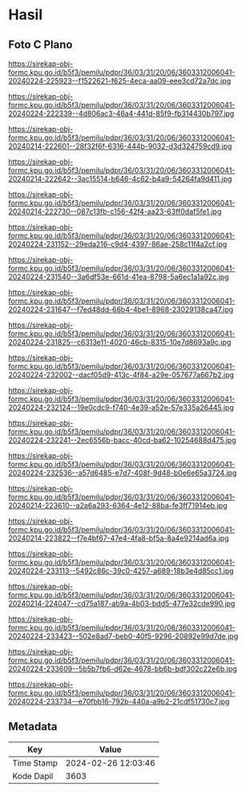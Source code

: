 # Hasil

## Foto C Plano

https://sirekap-obj-formc.kpu.go.id/b5f3/pemilu/pdpr/36/03/31/20/06/3603312006041-20240224-225923--f1522621-f625-4eca-aa09-eee3cd72a7dc.jpg

https://sirekap-obj-formc.kpu.go.id/b5f3/pemilu/pdpr/36/03/31/20/06/3603312006041-20240224-222339--4d806ac3-46a4-441d-85f9-fb314430b797.jpg

https://sirekap-obj-formc.kpu.go.id/b5f3/pemilu/pdpr/36/03/31/20/06/3603312006041-20240214-222601--28f32f6f-6316-444b-9032-d3d324759cd9.jpg

https://sirekap-obj-formc.kpu.go.id/b5f3/pemilu/pdpr/36/03/31/20/06/3603312006041-20240214-222642--3ac15514-b646-4c62-b4a9-54264fa9d411.jpg

https://sirekap-obj-formc.kpu.go.id/b5f3/pemilu/pdpr/36/03/31/20/06/3603312006041-20240214-222730--087c13fb-c156-42f4-aa23-63ff0daf5fe1.jpg

https://sirekap-obj-formc.kpu.go.id/b5f3/pemilu/pdpr/36/03/31/20/06/3603312006041-20240224-231152--29eda216-c9d4-4397-86ae-258c11f4a2cf.jpg

https://sirekap-obj-formc.kpu.go.id/b5f3/pemilu/pdpr/36/03/31/20/06/3603312006041-20240224-231540--3a6df53e-661d-41ea-8798-5a6ec1a1a92c.jpg

https://sirekap-obj-formc.kpu.go.id/b5f3/pemilu/pdpr/36/03/31/20/06/3603312006041-20240224-231647--f7ed48dd-66b4-4be1-8968-23029138ca47.jpg

https://sirekap-obj-formc.kpu.go.id/b5f3/pemilu/pdpr/36/03/31/20/06/3603312006041-20240224-231825--c6313e11-4020-46cb-8315-10e7d8693a9c.jpg

https://sirekap-obj-formc.kpu.go.id/b5f3/pemilu/pdpr/36/03/31/20/06/3603312006041-20240224-232002--dacf05d9-413c-4f84-a29e-057677a667b2.jpg

https://sirekap-obj-formc.kpu.go.id/b5f3/pemilu/pdpr/36/03/31/20/06/3603312006041-20240224-232124--19e0cdc9-f740-4e39-a52e-57e335a26445.jpg

https://sirekap-obj-formc.kpu.go.id/b5f3/pemilu/pdpr/36/03/31/20/06/3603312006041-20240224-232241--2ec6556b-bacc-40cd-ba62-10254688d475.jpg

https://sirekap-obj-formc.kpu.go.id/b5f3/pemilu/pdpr/36/03/31/20/06/3603312006041-20240224-232536--a57d6485-e7d7-408f-9d48-b0e6e65a3724.jpg

https://sirekap-obj-formc.kpu.go.id/b5f3/pemilu/pdpr/36/03/31/20/06/3603312006041-20240214-223610--a2a6a293-6364-4e12-88ba-fe3ff71914eb.jpg

https://sirekap-obj-formc.kpu.go.id/b5f3/pemilu/pdpr/36/03/31/20/06/3603312006041-20240214-223822--f7e4bf67-47e4-4fa8-bf5a-8a4e9214ad6a.jpg

https://sirekap-obj-formc.kpu.go.id/b5f3/pemilu/pdpr/36/03/31/20/06/3603312006041-20240224-233113--5492c86c-39c0-4257-a689-18b3e4d85cc1.jpg

https://sirekap-obj-formc.kpu.go.id/b5f3/pemilu/pdpr/36/03/31/20/06/3603312006041-20240214-224047--cd75a187-ab9a-4b03-bdd5-477e32cde990.jpg

https://sirekap-obj-formc.kpu.go.id/b5f3/pemilu/pdpr/36/03/31/20/06/3603312006041-20240224-233423--502e8ad7-beb0-40f5-9296-20892e99d7de.jpg

https://sirekap-obj-formc.kpu.go.id/b5f3/pemilu/pdpr/36/03/31/20/06/3603312006041-20240224-233609--5b5b7fb6-d62e-4678-bb6b-bdf302c22e6b.jpg

https://sirekap-obj-formc.kpu.go.id/b5f3/pemilu/pdpr/36/03/31/20/06/3603312006041-20240224-233734--e70fbb16-792b-440a-a9b2-21cdf51730c7.jpg


## Metadata

| Key        | Value               |
| ---------- | ------------------- |
| Time Stamp | 2024-02-26 12:03:46 |
| Kode Dapil | 3603                |



